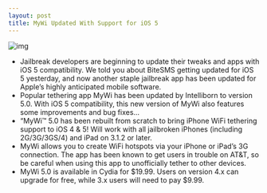 ```yaml
---
layout: post
title: MyWi Updated With Support for iOS 5
---
```

![img](http://media.idownloadblog.com/wp-content/uploads/2011/05/MyWi-Promo-Banner-e1304557847431.jpeg)
* Jailbreak developers are beginning to update their tweaks and apps with iOS 5 compatibility. We told you about BiteSMS getting updated for iOS 5 yesterday, and now another staple jailbreak app has been updated for Apple’s highly anticipated mobile software.
* Popular tethering app MyWi has been updated by Intelliborn to version 5.0. With iOS 5 compatibility, this new version of MyWi also features some improvements and bug fixes…
* “MyWi™ 5.0 has been rebuilt from scratch to bring iPhone WiFi tethering support to iOS 4 & 5! Will work with all jailbroken iPhones (including 2G/3G/3GS/4) and iPad on 3.1.2 or later.
* MyWi allows you to create WiFi hotspots via your iPhone or iPad’s 3G connection. The app has been known to get users in trouble on AT&T, so be careful when using this app to unofficially tether to other devices.
* MyWi 5.0 is available in Cydia for $19.99. Users on version 4.x can upgrade for free, while 3.x users will need to pay $9.99.

